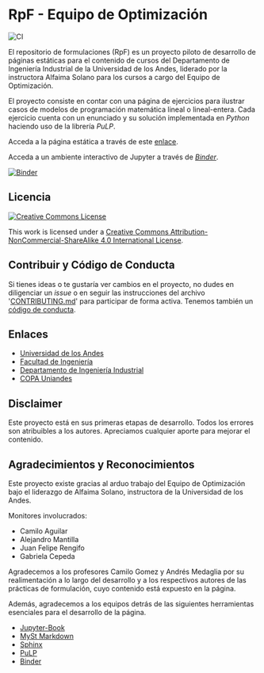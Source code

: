 # RpF - Equipo de Optimización

![CI](https://github.com/copa-uniandes/optimizacion/workflows/CI/badge.svg)

El repositorio de formulaciones (RpF) es un proyecto piloto de desarrollo de páginas estáticas para el contenido de cursos del Departamento de Ingeniería Industrial de la Universidad de los Andes, liderado por la instructora Alfaima Solano para los cursos a cargo del Equipo de Optimización. 

El proyecto consiste en contar con una página de ejercicios para ilustrar casos de modelos de programación matemática lineal o lineal-entera. Cada ejercicio cuenta con un enunciado y su solución implementada en _Python_ haciendo uso de la librería _PuLP_.

Acceda a la página estática a través de este [enlace](https://copa-uniandes.github.io/optimizacion/).

Acceda a un ambiente interactivo de Jupyter a través de [*Binder*](https://mybinder.org/v2/gh/copa-uniandes/optimizacion/master).

[![Binder](https://mybinder.org/badge_logo.svg)](https://mybinder.org/v2/gh/copa-uniandes/optimizacion/master)

## Licencia

<a rel="license" href="http://creativecommons.org/licenses/by-nc-sa/4.0/"><img alt="Creative Commons License" style="border-width:0" src="https://i.creativecommons.org/l/by-nc-sa/4.0/88x31.png" /></a>

This work is licensed under a <a rel="license" href="http://creativecommons.org/licenses/by-nc-sa/4.0/">Creative Commons Attribution-NonCommercial-ShareAlike 4.0 International License</a>.

## Contribuir y Código de Conducta

Si tienes ideas o te gustaría ver cambios en el proyecto, no dudes en diligenciar un _issue_ o en seguir las instrucciones del archivo '[CONTRIBUTING.md](https://github.com/copa-uniandes/optimizacion/blob/master/CONTRIBUTING.md)' para participar de forma activa. Tenemos también un [código de conducta](https://github.com/copa-uniandes/optimizacion/blob/master/CODE_OF_CONDUCT.md).

## Enlaces
 * [Universidad de los Andes](https://uniandes.edu.co/)
 * [Facultad de Ingeniería](https://ingenieria.uniandes.edu.co/)
 * [Departamento de Ingeniería Industrial](https://industrial.uniandes.edu.co/)
 * [COPA Uniandes](https://copa.uniandes.edu.co/)

## Disclaimer

Este proyecto está en sus primeras etapas de desarrollo. Todos los errores son atribuibles a los autores. Apreciamos cualquier aporte para mejorar el contenido.

## Agradecimientos y Reconocimientos

Este proyecto existe gracias al arduo trabajo del Equipo de Optimización bajo el liderazgo de Alfaima Solano, instructora de la Universidad de los Andes.

Monitores involucrados:
 * Camilo Aguilar
 * Alejandro Mantilla
 * Juan Felipe Rengifo
 * Gabriela Cepeda

Agradecemos a los profesores Camilo Gomez y Andrés Medaglia por su realimentación a lo largo del desarrollo y a los respectivos autores de las prácticas de formulación, cuyo contenido está expuesto en la página.

Además, agradecemos a los equipos detrás de las siguientes herramientas esenciales para el desarrollo de la página.
 * [Jupyter-Book](https://jupyterbook.org/intro.html)
 * [MySt Markdown](https://myst-parser.readthedocs.io/en/latest/)
 * [Sphinx](https://www.sphinx-doc.org/en/master/)
 * [PuLP](https://coin-or.github.io/pulp/)
 * [Binder](https://mybinder.org/)
